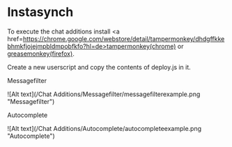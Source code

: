 Instasynch
==========

To execute the chat additions install <a href=https://chrome.google.com/webstore/detail/tampermonkey/dhdgffkkebhmkfjojejmpbldmpobfkfo?hl=de>tampermonkey(chrome)</a> or <a href="https://addons.mozilla.org/de/firefox/addon/greasemonkey/">greasemonkey(firefox)</a>.

Create a new userscript and copy the contents of deploy.js in it.



Messagefilter

![Alt text](/Chat Additions/Messagefilter/messagefilterexample.png "Messagefilter")


Autocomplete

![Alt text](/Chat Additions/Autocomplete/autocompleteexample.png "Autocomplete")
